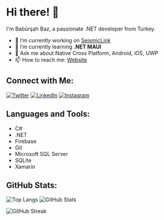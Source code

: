 # Hi there! 👋

I'm Babürşah Baz, a passionate .NET developer from Turkey.

- 🔭 I’m currently working on [SeismicLink](https://airteriae.com/seismiclink/nk/)
- 🌱 I’m currently learning **.NET MAUI**
- 💬 Ask me about Native Cross Platform, Android, iOS, UWP
- 📫 How to reach me: [Website](https://airteriae.com/seismiclink/)

## Connect with Me:

[![Twitter](https://img.shields.io/twitter/follow/venaflexia?logo=twitter&style=for-the-badge)](https://twitter.com/venaflexia)
[![LinkedIn](https://img.shields.io/badge/LinkedIn-Connect-blue)](https://linkedin.com/in/babürşah-baz-641a86271)
[![Instagram](https://img.shields.io/badge/Instagram-Follow-orange)](https://instagram.com/venaflexia)

## Languages and Tools:

- C#
- .NET
- Firebase
- Git
- Microsoft SQL Server
- SQLite
- Xamarin

## GitHub Stats:

![Top Langs](https://github-readme-stats.vercel.app/api/top-langs/?username=venaflexia&layout=compact)
![GitHub Stats](https://github-readme-stats.vercel.app/api?username=venaflexia&show_icons=true&locale=en)

![GitHub Streak](https://github-readme-streak-stats.herokuapp.com/?user=venaflexia)
